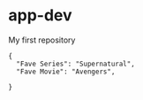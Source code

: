 # app-dev
My first repository
```
{
  "Fave Series": "Supernatural",
  "Fave Movie": "Avengers",

}
```
